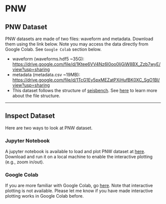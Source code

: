 # PNW


## PNW Dataset
PNW datasets are made of two files: waveform and metadata. Download them using the link below. Note you may access the data directly from Google Colab. See `Google Colab` section below.
- waveform (waveforms.hdf5 ~35G): https://drive.google.com/file/d/1Ktee6VV4Nz6I0oo0IjGiW8BX_Zzb7wyE/view?usp=sharing
- metadata (metadata.csv ~19MB): https://drive.google.com/file/d/1TcG1Ey5pxMEZatPXiHufBK0XC_SgO1Bl/view?usp=sharing
- This dataset follows the structure of [seisbench](https://seisbench.readthedocs.io/en/latest/). See [here](https://seisbench.readthedocs.io/en/latest/pages/data_format.html) to learn more about the  file structure.
  
---
## Inspect Dataset
Here are two ways to look at PNW dataset. 
### Jupyter Notebook
A jupyter notebook is available to load and plot PNW dataset at [here](Inpect_PNW.ipynb). Download and run it on a local machine to enable the interactive plotting (e.g., zoom in/out).

### Google Colab
If you are more familiar with Google Colab, go [here](https://colab.research.google.com/drive/1z6Ls_cj5cHu0ml_9DK3ExIm3b4EcNsg8#scrollTo=e61ac8cb). Note that interactive plotting  is not available. Please let me know if you have made interactive plotting works in Google Colab before.

